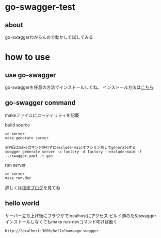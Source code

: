 # go-swagger-test

## about
go-swaggerわからんので動かして試してみる

# how to use

## use go-swagger
go-swaggerを任意の方法でインストールしてね。
インストール方法は[こちら](https://goswagger.io/install.html)

## go-swagger command

makeファイルにユーティリティを記載

build source

```
cd server
make generate server

※初回はmakeコマンド使わずにexclude-mainオプション無しでgenerateする
swagger generate server -a factory -A factory --exclude-main -f ../swagger.yaml -t gen
```

run server
```
cd server
make run-dev
```

詳しくは[技術ブログ](https://future-architect.github.io/articles/20200630/)を見てね

## hello world

サーバー立ち上げ後にブラウザでlocalhostにアクセス
ビルド済のためswaggerインストールしなくてもmake run-devコマンド叩けば動く
```
http://localhost:3000/hello?name=go-swagger
```
